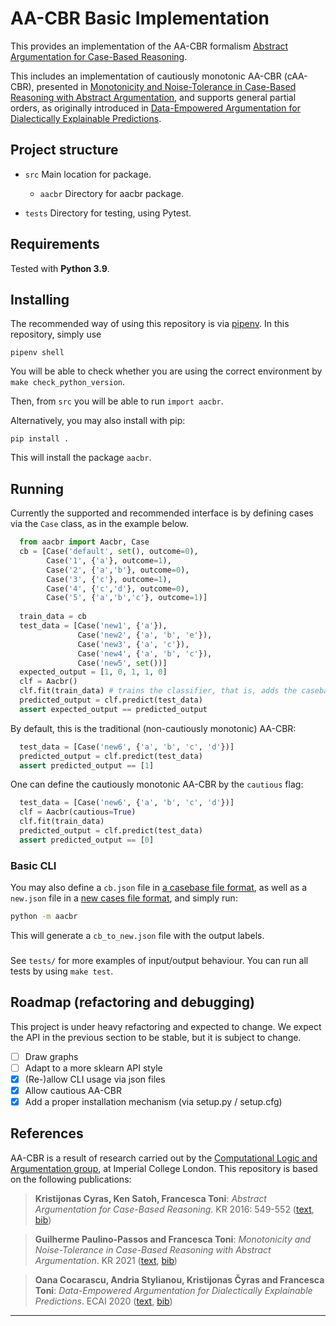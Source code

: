 # AA-CBR Basic Implementation

This provides an implementation of the AA-CBR formalism [Abstract Argumentation for Case-Based Reasoning][1].

This includes an implementation of cautiously monotonic AA-CBR (cAA-CBR), presented in [Monotonicity and Noise-Tolerance in Case-Based Reasoning with Abstract Argumentation][2], and supports general partial orders, as originally introduced in [Data-Empowered Argumentation for Dialectically Explainable Predictions][3].

## Project structure

- `src`
  Main location for package.
  - `aacbr`
  Directory for aacbr package.

- `tests`
  Directory for testing, using Pytest.
<!-- `aacbr.py` -->
<!-- main file to run AA-CBR -->

<!-- `argumentation.py` -->
<!-- for constructing abstract argumentation frameworks and computing grounded labellings -->

<!-- `cases.py` -->
<!-- for constructing cases -->

<!-- `graphs.py` -->
<!-- for drawing directed graphs -->

<!-- `predictions.py`  -->
<!-- for generating AA-CBR predictions -->

<!-- `variables.py` -->
<!-- contains global variables for constructing cases and making predictions -->

<!-- There are a few `.json` files for testing functionality -->

## Requirements

Tested with **Python 3.9**. 

<!-- Needs the following libraries for drawing graphs (optional) -->
<!-- - networkx -->
<!-- - matplotlib -->

## Installing
The recommended way of using this repository is via [pipenv](https://pipenv.pypa.io). In this repository, simply use
```
pipenv shell
```
You will be able to check whether you are using the correct environment by `make check_python_version`.

Then, from `src` you will be able to run `import aacbr`.

Alternatively, you may also install with pip:
```
pip install .
```
This will install the package `aacbr`.

## Running

Currently the supported and recommended interface is by defining cases via the `Case` class, as in the example below.

```python
  from aacbr import Aacbr, Case
  cb = [Case('default', set(), outcome=0),
        Case('1', {'a'}, outcome=1),
        Case('2', {'a','b'}, outcome=0),
        Case('3', {'c'}, outcome=1),
        Case('4', {'c','d'}, outcome=0),
        Case('5', {'a','b','c'}, outcome=1)]
  
  train_data = cb
  test_data = [Case('new1', {'a'}),
               Case('new2', {'a', 'b', 'e'}),
               Case('new3', {'a', 'c'}),
               Case('new4', {'a', 'b', 'c'}),
               Case('new5', set())]
  expected_output = [1, 0, 1, 1, 0]
  clf = Aacbr()
  clf.fit(train_data) # trains the classifier, that is, adds the casebase
  predicted_output = clf.predict(test_data)
  assert expected_output == predicted_output
```

By default, this is the traditional (non-cautiously monotonic) AA-CBR:
```python
  test_data = [Case('new6', {'a', 'b', 'c', 'd'})]
  predicted_output = clf.predict(test_data)
  assert predicted_output == [1]
```
One can define the cautiously monotonic AA-CBR by the `cautious` flag:
```python
  test_data = [Case('new6', {'a', 'b', 'c', 'd'})]
  clf = Aacbr(cautious=True)
  clf.fit(train_data)
  predicted_output = clf.predict(test_data)
  assert predicted_output == [0]
```

### Basic CLI
You may also define a `cb.json` file in [a casebase file format](./tests/data/cb_basic.json), as well as a `new.json` file in a [new cases file format](tests/data/new.json), and simply run:
```bash
python -m aacbr
```
This will generate a `cb_to_new.json` file with the output labels.

###

See `tests/` for more examples of input/output behaviour.
You can run all tests by using `make test`.


## Roadmap (refactoring and debugging)
This project is under heavy refactoring and expected to change. We expect the API in the previous section to be stable, but it is subject to change.
 - [ ] Draw graphs
 - [ ] Adapt to a more sklearn API style
 - [X] (Re-)allow CLI usage via json files
 - [X] Allow cautious AA-CBR
 - [X] Add a proper installation mechanism (via setup.py / setup.cfg)

## References

AA-CBR is a result of research carried out by the [Computational Logic and Argumentation group](https://clarg.doc.ic.ac.uk/), at Imperial College London. This repository is based on the following publications:

[1]: https://dl.acm.org/doi/10.5555/3032027.3032100 (Kristijonas Cyras, Ken Satoh, Francesca Toni: Abstract Argumentation for Case-Based Reasoning. KR 2016: 549-552)
> **Kristijonas Cyras, Ken Satoh, Francesca Toni**: *Abstract Argumentation for Case-Based Reasoning*. KR 2016: 549-552
([text](https://dl.acm.org/doi/10.5555/3032027.3032100), [bib](https://dblp.org/rec/conf/kr/CyrasST16.html?view=bibtex))

[2]: https://doi.org/10.24963/kr.2021/48 (Guilherme Paulino-Passos and Francesca Toni: Monotonicity and Noise-Tolerance in Case-Based Reasoning with Abstract Argumentation. KR 2021)
>**Guilherme Paulino-Passos and Francesca Toni**: *Monotonicity and Noise-Tolerance in Case-Based Reasoning with Abstract Argumentation*. KR 2021
([text](https://doi.org/10.24963/kr.2021/48), [bib](https://dblp.org/rec/conf/kr/Paulino-PassosT21.html?view=bibtex))

[3]: https://doi.org/10.3233/FAIA200377 (Oana Cocarascu, Andria Stylianou, Kristijonas Čyras and Francesca Toni: Data-Empowered Argumentation for Dialectically Explainable Predictions. ECAI 2020)
>**Oana Cocarascu, Andria Stylianou, Kristijonas Čyras and Francesca Toni**: *Data-Empowered Argumentation for Dialectically Explainable Predictions*. ECAI 2020
([text](https://doi.org/10.3233/FAIA200377), [bib](https://dblp.org/rec/conf/ecai/CocarascuSCT20.html?view=bibtex))

<!-- ## Execution -->

<!-- aacbr.py executes AA-CBR, e.g.: -->

<!-- > python aacbr.py -->

<!-- - As an input, it takes two .json files - one with a casebase, another one with new cases - where each case is a dictionary with ID (default case should have ID 'default'), factors and outcome. -->

<!-- - Default file names are *cb.json* and *new.json*, as in *interact('cb', 'new')* -->

<!-- - Output containing predictions is dumped to *cb_to_new.json* -->

<!-- - Graphs for each new case visualising a single random directed path within AF are (optionally) dumped to .\graphs -->

***

